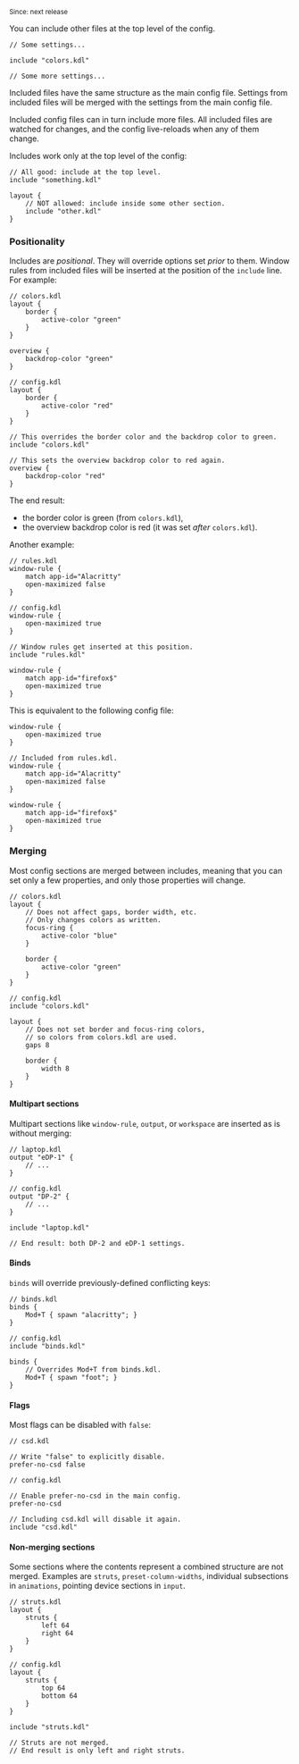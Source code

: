 <sup>Since: next release</sup>

You can include other files at the top level of the config.

```kdl,must-fail
// Some settings...

include "colors.kdl"

// Some more settings...
```

Included files have the same structure as the main config file.
Settings from included files will be merged with the settings from the main config file.

Included config files can in turn include more files.
All included files are watched for changes, and the config live-reloads when any of them change.

Includes work only at the top level of the config:

```kdl,must-fail
// All good: include at the top level.
include "something.kdl"

layout {
    // NOT allowed: include inside some other section.
    include "other.kdl"
}
```

### Positionality

Includes are *positional*.
They will override options set *prior* to them.
Window rules from included files will be inserted at the position of the `include` line.
For example:

```kdl
// colors.kdl
layout {
    border {
        active-color "green"
    }
}

overview {
    backdrop-color "green"
}
```

```kdl,must-fail
// config.kdl
layout {
    border {
        active-color "red"
    }
}

// This overrides the border color and the backdrop color to green.
include "colors.kdl"

// This sets the overview backdrop color to red again.
overview {
    backdrop-color "red"
}
```

The end result:

- the border color is green (from `colors.kdl`),
- the overview backdrop color is red (it was set *after* `colors.kdl`).

Another example:

```kdl
// rules.kdl
window-rule {
    match app-id="Alacritty"
    open-maximized false
}
```

```kdl,must-fail
// config.kdl
window-rule {
    open-maximized true
}

// Window rules get inserted at this position.
include "rules.kdl"

window-rule {
    match app-id="firefox$"
    open-maximized true
}
```

This is equivalent to the following config file:

```kdl
window-rule {
    open-maximized true
}

// Included from rules.kdl.
window-rule {
    match app-id="Alacritty"
    open-maximized false
}

window-rule {
    match app-id="firefox$"
    open-maximized true
}
```

### Merging

Most config sections are merged between includes, meaning that you can set only a few properties, and only those properties will change.

```kdl
// colors.kdl
layout {
    // Does not affect gaps, border width, etc.
    // Only changes colors as written.
    focus-ring {
        active-color "blue"
    }

    border {
        active-color "green"
    }
}
```

```kdl,must-fail
// config.kdl
include "colors.kdl"

layout {
    // Does not set border and focus-ring colors,
    // so colors from colors.kdl are used.
    gaps 8

    border {
        width 8
    }
}
```

#### Multipart sections

Multipart sections like `window-rule`, `output`, or `workspace` are inserted as is without merging:

```kdl
// laptop.kdl
output "eDP-1" {
    // ...
}
```

```kdl,must-fail
// config.kdl
output "DP-2" {
    // ...
}

include "laptop.kdl"

// End result: both DP-2 and eDP-1 settings.
```

#### Binds

`binds` will override previously-defined conflicting keys:

```kdl
// binds.kdl
binds {
    Mod+T { spawn "alacritty"; }
}
```

```kdl,must-fail
// config.kdl
include "binds.kdl"

binds {
    // Overrides Mod+T from binds.kdl.
    Mod+T { spawn "foot"; }
}
```

#### Flags

Most flags can be disabled with `false`:

```kdl
// csd.kdl

// Write "false" to explicitly disable.
prefer-no-csd false
```

```kdl,must-fail
// config.kdl

// Enable prefer-no-csd in the main config.
prefer-no-csd

// Including csd.kdl will disable it again.
include "csd.kdl"
```

#### Non-merging sections

Some sections where the contents represent a combined structure are not merged.
Examples are `struts`, `preset-column-widths`, individual subsections in `animations`, pointing device sections in `input`.

```kdl
// struts.kdl
layout {
    struts {
        left 64
        right 64
    }
}
```

```kdl,must-fail
// config.kdl
layout {
    struts {
        top 64
        bottom 64
    }
}

include "struts.kdl"

// Struts are not merged.
// End result is only left and right struts.
```
